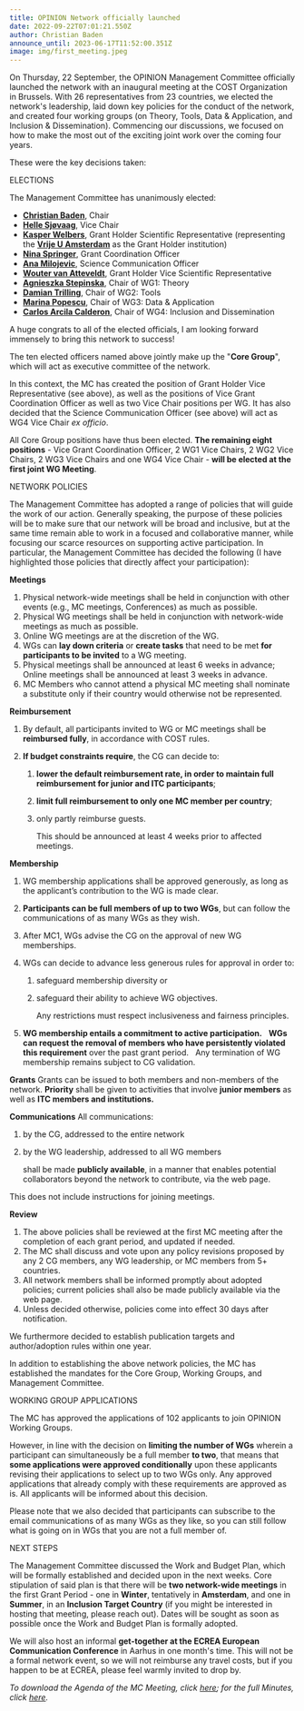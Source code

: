 ```yaml
---
title: OPINION Network officially launched
date: 2022-09-22T07:01:21.550Z
author: Christian Baden
announce_until: 2023-06-17T11:52:00.351Z
image: img/first_meeting.jpeg
---
```

On Thursday, 22 September, the OPINION Management Committee officially launched the network with an inaugural meeting at the COST Organization in Brussels. With 26 representatives from 23 countries, we elected the network's leadership, laid down key policies for the conduct of the network, and created four working groups (on Theory, Tools, Data & Application, and Inclusion & Dissemination). Commencing our discussions, we focused on how to make the most out of the exciting joint work over the coming four years.

These were the key decisions taken:

ELECTIONS

The Management Committee has unanimously elected:

* **[Christian Baden](https://scholars.huji.ac.il/christianbaden/)**, Chair
* **[Helle Sjøvaag](https://www.uis.no/en/profile/818/)**, Vice Chair
* **[Kasper Welbers](https://research.vu.nl/en/persons/kasper-welbers/)**, Grant Holder Scientific Representative (representing the **[Vrije U Amsterdam](https://vu.nl)** as the Grant Holder institution)
* **[Nina Springer](https://www.uni-muenster.de/Kowi/personen/nina-springer.html/)**, Grant Coordination Officer
* **[Ana Milojevic](https://www.fpn.bg.ac.rs/faculty/ana-milojevic/)**, Science Communication Officer
* **[Wouter van Atteveldt](https://vanatteveldt.com/)**, Grant Holder Vice Scientific Representative
* **[Agnieszka Stepinska](https://www.agnieszkastepinska.pl/)**, Chair of WG1: Theory
* **[Damian Trilling](https://www.damiantrilling.net/)**, Chair of WG2: Tools
* **[Marina Popescu](https://people.ceu.edu/marina_popescu/)**, Chair of WG3: Data & Application
* **[Carlos Arcila Calderon](https://sociocav.usal.es/web/miembros/comunicacion-y-publicidad/carlos-arcila-calderon/)**, Chair of WG4: Inclusion and Dissemination

A huge congrats to all of the elected officials, I am looking forward immensely to bring this network to success!

The ten elected officers named above jointly make up the "**Core Group**", which will act as executive committee of the network.

In this context, the MC has created the position of Grant Holder Vice Representative (see above), as well as the positions of Vice Grant Coordination Officer as well as two Vice Chair positions per WG. It has also decided that the Science Communication Officer (see above) will act as WG4 Vice Chair *ex officio*.

All Core Group positions have thus been elected. **The remaining eight positions** - Vice Grant Coordination Officer, 2 WG1 Vice Chairs, 2 WG2 Vice Chairs, 2 WG3 Vice Chairs and one WG4 Vice Chair - **will be elected at the first joint WG Meeting**.

NETWORK POLICIES

The Management Committee has adopted a range of policies that will guide the work of our action. Generally speaking, the purpose of these policies will be to make sure that our network will be broad and inclusive, but at the same time remain able to work in a focused and collaborative manner, while focusing our scarce resources on supporting active participation. In particular, the Management Committee has decided the following (I have highlighted those policies that directly affect your participation):

**Meetings**

1. Physical network-wide meetings shall be held in conjunction with other events (e.g., MC meetings, Conferences) as much as possible.
2. Physical WG meetings shall be held in conjunction with network-wide meetings as much as possible.
3. Online WG meetings are at the discretion of the WG.
4. WGs can **lay down criteria** or **create tasks** that need to be met **for participants to be invited** to a WG meeting.
5. Physical meetings shall be announced at least 6 weeks in advance; Online meetings shall be announced at least 3 weeks in advance.
6. MC Members who cannot attend a physical MC meeting shall nominate a substitute only if their country would otherwise not be represented.

**Reimbursement**

1. By default, all participants invited to WG or MC meetings shall be **reimbursed fully**, in accordance with COST rules.
2. **If budget constraints require**, the CG can decide to:

   1. **lower the default reimbursement rate, in order to maintain full reimbursement for junior and ITC participants**;
   2. **limit full reimbursement to only one MC member per country**;
   3. only partly reimburse guests.

      This should be announced at least 4 weeks prior to affected meetings.

**Membership**

1. WG membership applications shall be approved generously, as long as the applicant’s contribution to the WG is made clear.
2. **Participants can be full members of up to two WGs**, but can follow the communications of as many WGs as they wish.
3. After MC1, WGs advise the CG on the approval of new WG memberships.
4. WGs can decide to advance less generous rules for approval in order to:

   1. safeguard membership diversity or
   2. safeguard their ability to achieve WG objectives.

      Any restrictions must respect inclusiveness and fairness principles.
5. **WG membership entails a commitment to active participation.**
     **WGs can request the removal of members who have persistently violated this requirement** over the past grant period.
     Any termination of WG membership remains subject to CG validation.

**Grants**
Grants can be issued to both members and non-members of the network. **Priority** shall be given to activities that involve **junior members** as well as **ITC members and institutions.**

**Communications**
All communications:

1. by the CG, addressed to the entire network
2. by the WG leadership, addressed to all WG members

   shall be made **publicly available**, in a manner that enables potential collaborators beyond the network to contribute, via the web page.

This does not include instructions for joining meetings.

**Review**

1. The above policies shall be reviewed at the first MC meeting after the completion of each grant period, and updated if needed.
2. The MC shall discuss and vote upon any policy revisions proposed by any 2 CG members, any WG leadership, or MC members from 5+ countries.
3. All network members shall be informed promptly about adopted policies; current policies shall also be made publicly available via the web page.
4. Unless decided otherwise, policies come into effect 30 days after notification.

We furthermore decided to establish publication targets and author/adoption rules within one year.

In addition to establishing the above network policies, the MC has established the mandates for the Core Group, Working Groups, and Management Committee.

WORKING GROUP APPLICATIONS

The MC has approved the applications of 102 applicants to join OPINION Working Groups.

However, in line with the decision on **limiting the number of WGs** wherein a participant can simultaneously be a full member **to two**, that means that **some applications were approved conditionally** upon these applicants revising their applications to select up to two WGs only. Any approved applications that already comply with these requirements are approved as is. All applicants will be informed about this decision.

Please note that we also decided that participants can subscribe to the email communications of as many WGs as they like, so you can still follow what is going on in WGs that you are not a full member of.

NEXT STEPS

The Management Committee discussed the Work and Budget Plan, which will be formally established and decided upon in the next weeks. Core stipulation of said plan is that there will be **two network-wide meetings** in the first Grant Period - one in **Winter**, tentatively in **Amsterdam**, and one in **Summer**, in an **Inclusion Target Country** (if you might be interested in hosting that meeting, please reach out). Dates will be sought as soon as possible once the Work and Budget Plan is formally adopted.

We will also host an informal **get-together at the ECREA European Communication Conference** in Aarhus in one month's time. This will not be a formal network event, so we will not reimburse any travel costs, but if you happen to be at ECREA, please feel warmly invited to drop by.

*To download the Agenda of the MC Meeting, click [here](public/img/program-opinion-mc-meeting-brussels-2022.pdf); for the full Minutes, click [here](public/img/minutes-mc-i.1-brussels-22-09-2022.pdf).*